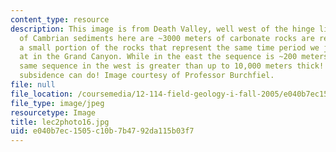 ```yaml
---
content_type: resource
description: This image is from Death Valley, well west of the hinge line. The pile
  of Cambrian sediments here are ~3000 meters of carbonate rocks are represent only
  a small portion of the rocks that represent the same time period we just looked
  at in the Grand Canyon. While in the east the sequence is ~200 meters thick, the
  same sequence in the west is greater than up to 10,000 meters thick! This is what
  subsidence can do! Image courtesy of Professor Burchfiel.
file: null
file_location: /coursemedia/12-114-field-geology-i-fall-2005/e040b7ec1505c10b7b4792da115b03f7_lec2photo16.jpg
file_type: image/jpeg
resourcetype: Image
title: lec2photo16.jpg
uid: e040b7ec-1505-c10b-7b47-92da115b03f7
---
```

